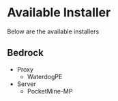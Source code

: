 # Available Installer
Below are the available installers

## Bedrock
- Proxy
	- WaterdogPE
- Server
	- PocketMine-MP